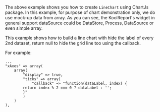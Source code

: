 The above example shows you how to create `LineChart` using ChartJs package. In this example, for purpose of chart demonstration only, we do use mock-up data from array. As you can see, the KoolReport's widget in general support dataSource could be DataStore, Process, DataSource or even simple array.

This example shows how to build a line chart with hide the label of every 2nd dataset, return null to hide the grid line too using the callback.

For example:

    ...
    "xAxes" => array(
        array(
            "display" => true,
            "ticks" => array(
                "callback" => "function(dataLabel, index) {
			return index % 2 === 0 ? dataLabel : '';
		    }"
            )
        )
    ),

